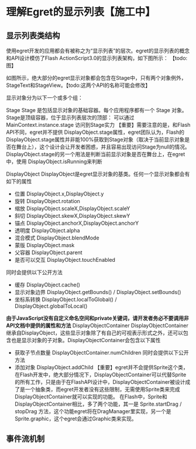 理解Egret的显示列表【施工中】
=================================
显示列表类结构
-----------------


使用egret开发的应用都会有被称之为“显示列表”的层次。egret的显示列表的概念和API设计模仿了Flash ActionScript3.0的显示列表架构，如下图所示：
【todo:图】

如图所示，绝大部分的egret显示对象都会包含在Stage中，只有两个对象例外，StageText和StageView。【todo:这两个API的名称可能会修改】


显示对象分为以下一个或多个组：

Stage
Stage 是包括显示对象的基础容器。每个应用程序都有一个 Stage 对象。Stage是顶级容器，位于显示列表层次的顶部：
可以通过 MainContext.instance.stage 访问到Stage实力
【重要】需要注意的是，和Flash API不同，egret并不提供 DisplayObject.stage属性，egret团队认为，Flash的DisplayObject.stage属性并非能100%获取到Stage对象（取决于当前显示对象是否在舞台上），这个设计会让开发者困惑，并且容易出现访问Stage为null的情况。DisplayObject.stage的另一个用法是判断当前显示对象是否在舞台上，在egret中，使用 DisplayObject.isRunning来判断

DisplayObject
DisplayObject是egret显示对象的基类。任何一个显示对象都会有如下的属性
* 位置 DisplayObject.x,DisplayObject.y
* 旋转 DisplayObject.rotation
* 缩放 DisplayObject.scaleX,DisplayObject.scaleY
* 斜切 DisplayObject.skewX,DisplayObject.skewY
* 锚点 DisplayObject.anchorX,DisplayObject.anchorY
* 透明度 DisplayObject.alpha
* 混合模式 DisplayObject.blendMode
* 蒙版 DisplayObject.mask
* 父容器 DisplayObject.parent
* 是否可以交互 DisplayObject.touchEnabled

同时会提供以下公开方法
* 缓存 DisplayObject.cache()
* 显示对象边界 DisplayObject.getBounds() / DisplayObject.setBounds()
* 坐标系转换 DisplayObject.localToGlobal() / DisplayObject.globalToLocal()

**由于JavaScript没有自定义命名空间和private关键词，请开发者务必不要调用非API文档中提供的属性和方法**
DisplayObjectContainer
DisplayObjectContainer继承自DisplayObject，这些显示对象除了有自己的可视表示形式之外，还可以包含也是显示对象的子对象。DisplayObjectContainer会包含以下属性
* 获取子节点数量 DisplayObjectContainer.numChildren
同时会提供以下公开方法
* 添加对象 DisplayObject.addChild
【重要】egret并不会提供Sprite这个类，在Flash开发中，绝大部分情况下，DisplayObjectContainer可以代替Sprite的所有工作，只是由于在FlashAPI设计中，DisplayObjectContainer被设计成了是一个抽象类，而egret开发者没有这些限制，无需使用Sprite类来完成DisplayObjectContainer就可以实现的功能。
在Flash中，Sprite和DisplayObjectContainer相比，多了两个功能，其一是 Sprite.startDrag / stopDrag 方法，这个功能egret将在DragManager里实现，另一个是 Sprite.graphic，这个egret会通过Graphic类来实现。







事件流机制
-----------------

